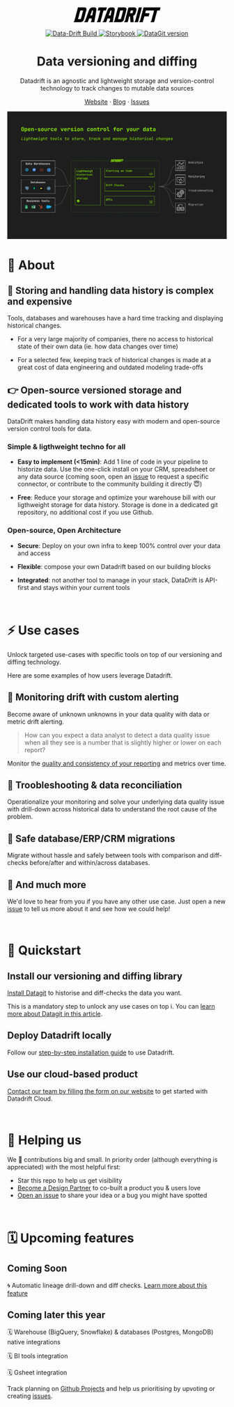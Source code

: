 </br>
<p align="center">
  <a href="https://www.data-drift.io">
    <picture>
      <source media="(prefers-color-scheme: dark)" srcset="./datadrift-logo-light.png" width="200px">
      <source media="(prefers-color-scheme: light)" srcset="./datadrift-logo-dark.png" width="200px">
      <img src="./datadrift-logo-dark.png" width="200px" alt="Datadrift logo" />
    </picture>
  </a>
</p>

<p align="center">
  <a href="https://github.com/data-drift/data-drift/actions/workflows/datadrift-build.yml">
    <img src="https://img.shields.io/github/actions/workflow/status/data-drift/data-drift/datadrift-build.yml?style=flat-square" alt="Data-Drift Build">
  </a>
  <a href="https://main--64be84b7fe2172aa386216b8.chromatic.com/?path=/story/drift-dualtable--simple-case">
    <img src="https://img.shields.io/badge/storybook-visit-FF4785.svg?style=flat-square&logo=storybook" alt="Storybook">
  </a>
  <a href="https://pypi.org/project/datagit/">
    <img src="https://img.shields.io/pypi/v/datagit?style=flat-square" alt="DataGit version">
  </a>
</p>

<h1 align="center" >Data versioning and diffing</h1>

<p align="center"> Datadrift is an agnostic and lightweight storage and version-control technology to track changes to mutable data sources
</p>

<p align="center"><a href="https://data-drift.io">Website</a> · <a href="https://www.data-drift.io/blog">Blog</a> · <a href="https://github.com/data-drift/data-drift/issues">Issues
</p>

<p align="center">
  <a href="https://www.data-drift.io">
    <img src="./datadrift-storage-diff-schema.png" alt="DataDrift " />
  </a>
</p>


# 👋 About

## 🥵 Storing and handling data history is complex and expensive
Tools, databases and warehouses have a hard time tracking and displaying historical changes.
- For a very large majority of companies, there no access to historical state of their own data (ie. how data changes over time)

- For a selected few, keeping track of historical changes is made at a great cost of data engineering and outdated modeling trade-offs

## 👉 Open-source versioned storage and dedicated tools to work with data history
DataDrift makes handling data history easy with modern and open-source version control tools for data. 

### Simple & ligthweight techno for all
- **Easy to implement (<15min)**: Add 1 line of code in your pipeline to historize data. Use the one-click install on your CRM, spreadsheet or any data source (coming soon, open an [issue](https://github.com/data-drift/data-drift/issues) to request a specific connector, or contribute to the community building it directly 😇)

- **Free**: Reduce your storage and optimize your warehouse bill with our ligthweight storage for data history. Storage is done in a dedicated git repository, no additional cost if you use Github.

### Open-source, Open Architecture

- **Secure**: Deploy on your own infra to keep 100% control over your data and access

- **Flexible**: compose your own Datadrift based on our building blocks

- **Integrated**: not another tool to manage in your stack, DataDrift is API-first and stays within your current tools

</br>

# ⚡️ Use cases
Unlock targeted use-cases with specific tools on top of our versioning and diffing technology. 

Here are some examples of how users leverage Datadrift.

## 🔔 Monitoring drift with custom alerting
Become aware of unknown unknowns in your data quality with data or metric drift alerting. 

> How can you expect a data analyst to detect a data quality issue when all they see is a number that is slightly higher or lower on each report?

Monitor the [quality and consistency of your reporting](https://www.data-drift.io/blog/why-data-consumers-do-not-trust-your-reporting-and-you-might-not-even-know-it) and metrics over time.

## 🔬 Troobleshooting & data reconciliation
Operationalize your monitoring and solve your underlying data quality issue with drill-down across historical data to understand the root cause of the problem.

## 🔄 Safe database/ERP/CRM migrations
Migrate without hassle and safely between tools with comparison and diff-checks before/after and within/across databases.

## 🧠 And much more
We'd love to hear from you if you have any other use case. Just open a new [issue](https://github.com/data-drift/data-drift/issues) to tell us more about it and see how we could help!

</br>

# 🚀 Quickstart

## Install our versioning and diffing library

[Install Datagit](https://github.com/data-drift/data-drift/tree/main/tools/datagit#datagit) to historise and diff-checks the data you want.

This is a mandatory step to unlock any use cases on top i. You can [learn more about Datagit in this article](https://www.data-drift.io/blog/git-for-your-data).

## Deploy Datadrift locally

Follow our [step-by-step installation guide](https://lucas2vries.notion.site/Step-by-Step-Installation-752ffb590d4e4b27bdb753f9654ef676) to use Datadrift.

## Use our cloud-based product

[Contact our team by filling the form on our website](https://www.data-drift.io/) to get started with Datadrift Cloud.

</br>

# 💚 Helping us

We 💚 contributions big and small. In priority order (although everything is appreciated) with the most helpful first:

- Star this repo to help us get visibility
- [Become a Design Partner](https://www.data-drift.io/design-partner) to co-built a product you & users love
- [Open an issue](https://github.com/data-drift/data-drift/issues) to share your idea or a bug you might have spotted

</br>

# 🗓 Upcoming features

## Coming Soon

🌀 Automatic lineage drill-down and diff checks. [Learn more about this feature](https://www.data-drift.io/join-the-waitlist)

## Coming later this year

🗓 Warehouse (BigQuery, Snowflake) & databases (Postgres, MongoDB) native integrations

🗓 BI tools integration

🗓 Gsheet integration

Track planning on [Github Projects](https://github.com/orgs/data-drift/projects/3) and help us prioritising by upvoting or creating [issues](https://github.com/data-drift/data-drift/issues).
